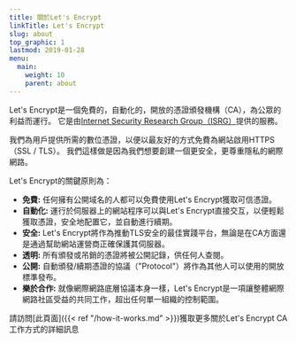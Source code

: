 ```yaml
---
title: 關於Let's Encrypt
linkTitle: Let's Encrypt
slug: about
top_graphic: 1
lastmod: 2019-01-28
menu:
  main:
    weight: 10
    parent: about
---
```


Let's Encrypt是一個免費的，自動化的，開放的憑證頒發機構（CA），為公眾的利益而運行。 它是由[Internet Security Research Group（ISRG）](https://www.abetterinternet.org/)提供的服務。

我們為用戶提供所需的數位憑證，以便以最友好的方式免費為網站啟用HTTPS（SSL / TLS）。 我們這樣做是因為我們想要創建一個更安全，更尊重隱私的網際網路。

Let's Encrypt的關鍵原則為：

* <strong>免費:</strong> 任何擁有公開域名的人都可以免費使用Let's Encrypt獲取可信憑證。
* <strong>自動化:</strong> 運行於伺服器上的網站程序可以與Let's Encrypt直接交互，以便輕鬆獲取憑證，安全地配置它，並自動進行續期。
* <strong>安全:</strong> Let's Encrypt將作為推動TLS安全的最佳實踐平台，無論是在CA方面還是通過幫助網站運營商正確保護其伺服器。
* <strong>透明:</strong> 所有頒發或吊銷的憑證將被公開記錄，供任何人查閱。
* <strong>公開:</strong> 自動頒發/續期憑證的協議（"Protocol"）將作為其他人可以使用的開放標準發布。
* <strong>樂於合作:</strong> 就像網際網路底層協議本身一樣，Let's Encrypt是一項讓整體網際網路社區受益的共同工作，超出任何單一組織的控制範圍。


請訪問[此頁面]({{< ref "/how-it-works.md" >}})獲取更多關於Let's Encrypt CA工作方式的詳細訊息
